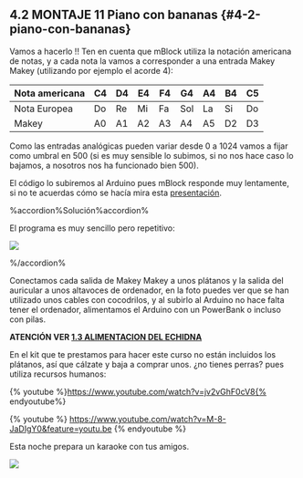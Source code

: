 ## 4.2 MONTAJE 11 Piano con bananas {#4-2-piano-con-bananas}

Vamos a hacerlo !! Ten en cuenta que mBlock utiliza la notación americana de notas, y a cada nota la vamos a corresponder a una entrada Makey Makey (utilizando por ejemplo el acorde 4):

| Nota americana | C4 | D4 | E4 | F4 | G4 | A4 | B4 | C5 |
| --- | --- | --- | --- | --- | --- | --- | --- | --- |
| Nota Europea | Do | Re | Mi | Fa | Sol | La | Si | Do |
| Makey | A0 | A1 | A2 | A3 | A4 | A5 | D2 | D3 |

Como las entradas analógicas pueden variar desde 0 a 1024 vamos a fijar como umbral en 500 (si es muy sensible lo subimos, si no nos hace caso lo bajamos, a nosotros nos ha funcionado bien 500).

El código lo subiremos al Arduino pues mBlock responde muy lentamente, si no te acuerdas cómo se hacía mira esta [presentación](https://docs.google.com/presentation/d/e/2PACX-1vTkh8pwo-b7LACnD7_ZAfWzYCchZI9H1_uR-tZqgfBRtOPFOaVDH8ognsCNEXA8khLI7UX6ziUQXZsx/pub?start%3Dfalse%26loop%3Dfalse%26delayms%3D3000).

%accordion%Solución%accordion%

El programa es muy sencillo pero repetitivo:

![](/images/image21.png)

%/accordion%

Conectamos cada salida de Makey Makey a unos plátanos y la salida del auricular a unos altavoces de ordenador, en la foto puedes ver que se han utilizado unos cables con cocodrilos, y al subirlo al Arduino no hace falta tener el ordenador, alimentamos el Arduino con un PowerBank o incluso con pilas.

**ATENCIÓN VER [1.3 ALIMENTACION DEL ECHIDNA](/tema_1_como_utilizar_echidna/13-alimentacion-del-echidna.md)**

En el kit que te prestamos para hacer este curso no están incluidos los plátanos, así que cálzate y baja a comprar unos. ¿no tienes perras? pues utiliza recursos humanos:

{% youtube %}https://www.youtube.com/watch?v=jv2vGhF0cV8{% endyoutube%}

{% youtube %} https://www.youtube.com/watch?v=M-8-JaDIgY0&feature=youtu.be {% endyoutube %}

Esta noche prepara un karaoke con tus amigos.

![](/images/image35.png)
